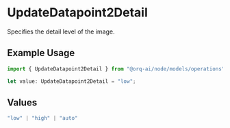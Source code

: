 # UpdateDatapoint2Detail

Specifies the detail level of the image.

## Example Usage

```typescript
import { UpdateDatapoint2Detail } from "@orq-ai/node/models/operations";

let value: UpdateDatapoint2Detail = "low";
```

## Values

```typescript
"low" | "high" | "auto"
```